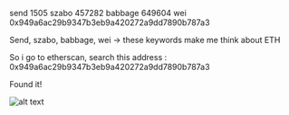 send 1505 szabo 457282 babbage 649604 wei 0x949a6ac29b9347b3eb9a420272a9dd7890b787a3

Send, szabo, babbage, wei -> these keywords make me think about ETH

So i go to etherscan, search this address : 0x949a6ac29b9347b3eb9a420272a9dd7890b787a3

Found it!

![alt text](https://i.imgur.com/Fz0LeZt.png)
